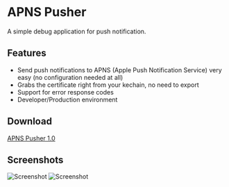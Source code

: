 # APNS Pusher
A simple debug application for push notification.

## Features
* Send push notifications to APNS (Apple Push Notification Service) very easy (no configuration needed at all)
* Grabs the certificate right from your kechain, no need to export
* Support for error response codes
* Developer/Production environment

## Download
[APNS Pusher 1.0](https://github.com/downloads/simonb/APNS-Pusher/APNS%20Pusher.app.zip "Download") 

## Screenshots
![Screenshot](https://github.com/simonb/APNS-Pusher/raw/master/Screenshots/main.png "Main")
![Screenshot](https://github.com/simonb/APNS-Pusher/raw/master/Screenshots/certificates.png "Certificates")

